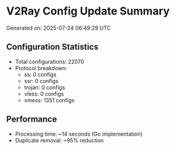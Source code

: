 # V2Ray Config Update Summary
Generated on: 2025-07-24 06:49:29 UTC

## Configuration Statistics
- Total configurations: 22070
- Protocol breakdown:
  - ss: 0 configs
  - ssr: 0 configs
  - trojan: 0 configs
  - vless: 0 configs
  - vmess: 1351 configs

## Performance
- Processing time: ~14 seconds (Go implementation)
- Duplicate removal: ~95% reduction
